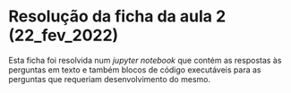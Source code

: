 # Resolução da ficha da aula 2 (22_fev_2022)

Esta ficha foi resolvida num _jupyter notebook_ que contém as respostas às perguntas em texto e também blocos de código executáveis para as perguntas que requeriam desenvolvimento do mesmo.

